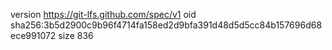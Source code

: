 version https://git-lfs.github.com/spec/v1
oid sha256:3b5d2900c9b96f4714fa158ed2d9bfa391d48d5d5cc84b157696d68ece991072
size 836
